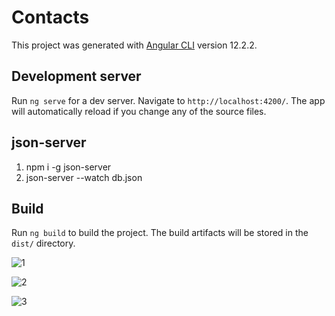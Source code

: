 # Contacts

This project was generated with [Angular CLI](https://github.com/angular/angular-cli) version 12.2.2.

## Development server

Run `ng serve` for a dev server. Navigate to `http://localhost:4200/`. The app will automatically reload if you change any of the source files.

## json-server
1. npm i -g json-server
2. json-server --watch db.json

## Build

Run `ng build` to build the project. The build artifacts will be stored in the `dist/` directory.

![1](https://user-images.githubusercontent.com/36048710/138550500-c6d0c69c-f55f-4435-b0e8-9f8136d477ef.JPG)

![2](https://user-images.githubusercontent.com/36048710/138550510-4407baba-4aca-4b22-97ac-eca819a49319.JPG)

![3](https://user-images.githubusercontent.com/36048710/138550514-7e25c7b7-90f1-4c9e-bc07-5189a5bdcc44.JPG)
